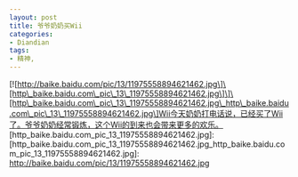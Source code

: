 ```yaml
---
layout: post
title: 爷爷奶奶买Wii
categories:
- Diandian
tags:
- 精神, 
---
```

\[!\[http://baike.baidu.com/pic/13/11975558894621462.jpg\]\[http\_baike.baidu.com\_pic\_13\_11975558894621462.jpg\]\]\[http\_baike.baidu.com\_pic\_13\_11975558894621462.jpg\_http\_baike.baidu.com\_pic\_13\_11975558894621462.jpg\]Wii今天奶奶打电话说，已经买了Wii了。爷爷奶奶经常锻炼，这个Wii的到来也会带来更多的欢乐。 \[http\_baike.baidu.com\_pic\_13\_11975558894621462.jpg\]: \[http\_baike.baidu.com\_pic\_13\_11975558894621462.jpg\_http\_baike.baidu.com\_pic\_13\_11975558894621462.jpg\]: http://baike.baidu.com/pic/13/11975558894621462.jpg